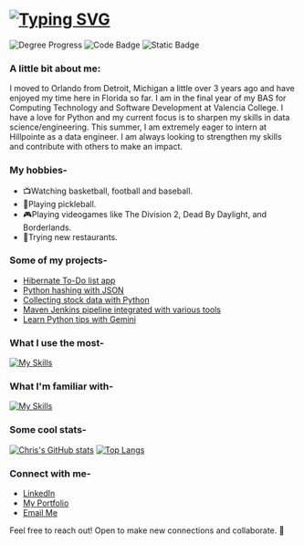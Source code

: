 # [![Typing SVG](https://readme-typing-svg.demolab.com?font=Fira+Code&weight=500&letterSpacing=1px&duration=2000&color=2C86E9&multiline=true&repeat=false&width=510&height=60&lines=%F0%9F%91%8B+Hi%2C+I'm+Christopher%2C+a+developer+and+senior+at+Valencia+College;senior+at+Valencia+College)](https://git.io/typing-svg)

![Degree Progress](https://img.shields.io/badge/Degree_Progress-90%25-brightgreen?style=for-the-badge) ![Code Badge](https://img.shields.io/badge/code-shipped-blue?style=for-the-badge&logo=Hack%20The%20Box&logoSize=auto&color=blue) ![Static Badge](https://img.shields.io/badge/data-cleaned-navy?style=for-the-badge&logo=alwaysdata&logoColor=white&logoSize=auto)

### A little bit about me:

I moved to Orlando from Detroit, Michigan a little over 3 years ago and have enjoyed my time here in Florida so far.
I am in the final year of my BAS for Computing Technology and Software Development at Valencia College.
I have a love for Python and my current focus is to sharpen my skills in data science/engineering. This summer, I am extremely eager to intern at Hillpointe as a data engineer. I am always looking to strengthen my skills and contribute with others to make an impact.

### My hobbies-

- 📺Watching basketball, football and baseball.
- 🏓Playing pickleball.
- 🎮Playing videogames like The Division 2, Dead By Daylight, and Borderlands.
- 🍔Trying new restaurants.

### Some of my projects-

- [Hibernate To-Do list app](https://github.com/chrisF943/To-Do-App)
- [Python hashing with JSON](https://github.com/chrisF943/Python-Hashing)
- [Collecting stock data with Python](https://github.com/chrisF943/Seminar-Project)
- [Maven Jenkins pipeline integrated with various tools](https://github.com/chrisF943/CEN4802)
- [Learn Python tips with Gemini](https://github.com/chrisF943/Gemini-Python-Tips)

### What I use the most-

[![My Skills](https://skillicons.dev/icons?i=apple,py,pycharm,sklearn,mysql,sqlite,git,github,bash,azure,ai&perline=4)](https://skillicons.dev)

### What I'm familiar with-

[![My Skills](https://skillicons.dev/icons?i=java,maven,hibernate,netlify,flask,selenium,html,css,js,bootstrap,docker,jenkins,gitubactions&perline=4)](https://skillicons.dev)

### Some cool stats-

[![Chris's GitHub stats](https://github-readme-stats.vercel.app/api?username=chrisF943&theme=transparent&hide=stars)](https://github.com/chrisF943/github-readme-stats) [![Top Langs](https://github-readme-stats.vercel.app/api/top-langs/?username=chrisF943&theme=transparent&layout=compact)](https://github.com/chrisF943/github-readme-stats)

### Connect with me-

- [LinkedIn](https://www.linkedin.com/in/christopher-faris-58145328a/)
- [My Portfolio](https://chrisfaris.netlify.app/)
- [Email Me](mailto:chris.faris@icloud.com)

Feel free to reach out! Open to make new connections and collaborate. 🙂
